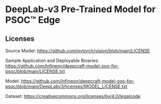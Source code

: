# DeepLab-v3 Pre-Trained Model for PSOC™ Edge

## Licenses

Source Model: https://github.com/pytorch/vision/blob/main/LICENSE

Sample Application and Deployable Binaries: https://github.com/Infineon/deepcraft-model-zoo-for-psoc/blob/main/LICENSE.txt

Model: https://github.com/Infineon/deepcraft-model-zoo-for-psoc/blob/main/DeepLabv3/licenses/MODEL_LICENSE.txt

Dataset: https://creativecommons.org/licenses/by/4.0/legalcode